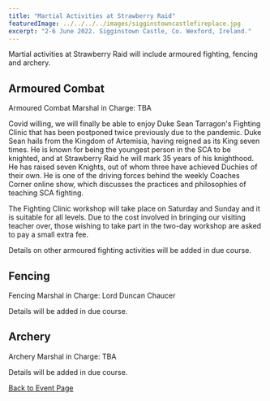 ```yaml
---
title: "Martial Activities at Strawberry Raid"
featuredImage: ../../../../images/sigginstowncastlefireplace.jpg
excerpt: "2-6 June 2022. Sigginstown Castle, Co. Wexford, Ireland."
---
```


Martial activities at Strawberry Raid will include armoured fighting, fencing and archery. 

## Armoured Combat
Armoured Combat Marshal in Charge: TBA

Covid willing, we will finally be able to enjoy Duke Sean Tarragon's Fighting Clinic that has been postponed twice previously due to the pandemic. Duke Sean hails from the Kingdom of Artemisia, having reigned as its King seven times. He is known for being the youngest person in the SCA to be knighted, and at Strawberry Raid he will mark 35 years of his knighthood. He has raised seven Knights, out of whom three have achieved Duchies of their own. He is one of the driving forces behind the weekly Coaches Corner online show, which discusses the practices and philosophies of teaching SCA fighting.

The Fighting Clinic workshop will take place on Saturday and Sunday and it is suitable for all levels. Due to the cost involved in bringing our visiting teacher over, those wishing to take part in the two-day workshop are asked to pay a small extra fee. 

Details on other armoured fighting activities will be added in due course.

## Fencing
Fencing Marshal in Charge: Lord Duncan Chaucer

Details will be added in due course. 

## Archery
Archery Marshal in Charge: TBA  

Details will be added in due course. 

<a href="/events/2022/strawberry-raid/">Back to Event Page</a>
